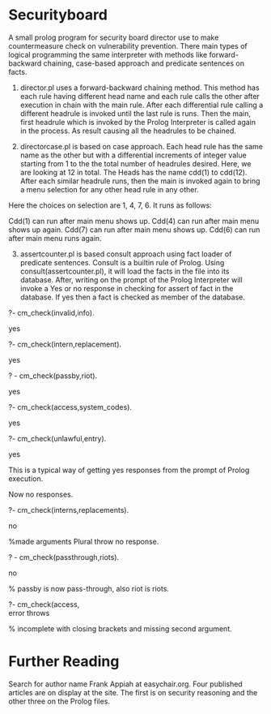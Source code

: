# Securityboard
A small prolog program for security board director use to make countermeasure check on vulnerability prevention. 
There main types of logical programming the same interpreter with methods like forward-backward chaining, case-based approach and predicate sentences on facts. 

1. director.pl uses a forward-backward chaining method. This method has each rule having different head name and each rule calls the other after execution in chain with the main rule. 
After each differential rule calling a different headrule is invoked until the last rule is runs. Then the main, first headrule which is invoked by the Prolog Interpreter is called again in the process. As result causing all the headrules to be chained. 

2. directorcase.pl is based on case approach. Each head rule has the same name as the other but with a differential increments of integer value starting from 1 to the the total number of headrules desired. Here, we are looking at 12 in total. The
Heads has the name cdd(1) to cdd(12). After each similar headrule runs, then the main is invoked again to bring a menu selection for any other head rule in any other. 

Here the choices on selection are 1, 4, 7, 6. It runs as follows:

Cdd(1) can run after main menu shows up. 
Cdd(4) can run after main menu shows up again. 
Cdd(7) can run after main menu shows up. 
Cdd(6) can run after main menu runs again. 

3. assertcounter.pl is based consult approach using fact loader of predicate sentences. Consult is a builtin rule of Prolog. Using consult(assertcounter.pl), it will load the facts in the file into its database.
After, writing on the prompt of the Prolog Interpreter will invoke a Yes or no response in checking for assert of fact in the database. If yes then a fact is checked as member of the database. 

?- cm_check(invalid,info).

yes


?- cm_check(intern,replacement).

yes


? - cm_check(passby,riot).

yes


?- cm_check(access,system_codes).

yes


?- cm_check(unlawful,entry).

yes


This is a typical way of getting yes responses from the prompt of Prolog execution. 

Now no responses. 

?- cm_check(interns,replacements).

no


%made arguments Plural throw no response. 

? - cm_check(passthrough,riots).

no


% pass­by is now pass-through, also riot is riots. 

?- cm_check(access,  
error throws


 % incomplete with closing brackets and missing second argument. 



# Further Reading

Search for author name Frank Appiah at easychair.org. 
Four published articles are on display at the site.
The first is on security reasoning and the other three on the Prolog files. 
